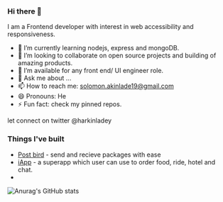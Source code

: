 ### Hi there 👋
I am a Frontend developer with interest in web accessibility and responsiveness.

- 🌱 I’m currently learning nodejs, express and mongoDB.
- 👯 I’m looking to collaborate on open source projects and building of amazing products.
- 🤔 I’m available for any front end/ UI engineer role.
- 💬 Ask me about ...
- 📫 How to reach me: solomon.akinlade19@gmail.com
- 😄 Pronouns: He
- ⚡ Fun fact: check my pinned repos.

let connect on twitter @harkinladey

### Things I've built

- <a href="https://postbird.com.ng/">Post bird</a> - send and recieve packages with ease
- <a href="https://iappworldwide.com/">iApp</a> - a superapp which user can use to order food, ride, hotel and chat.
- 
![Anurag's GitHub stats](https://github-readme-stats.vercel.app/api?username=solyakin&show_icons=true)
